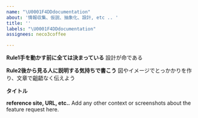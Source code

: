 ```yaml
---
name: "\U0001F4DDdocumentation"
about: '情報収集、仮説、抽象化、設計, etc .. '
title: ''
labels: "\U0001F4DDdocumentation"
assignees: neco3coffee

---
```


**Rule1手を動かす前に全ては決まっている**
設計が命である

**Rule2後から見る人に説明する気持ちで書こう**
図やイメージでとっかかりを作り、文章で齟齬なく伝えよう

**タイトル**


**reference site, URL, etc..**
Add any other context or screenshots about the feature request here.
